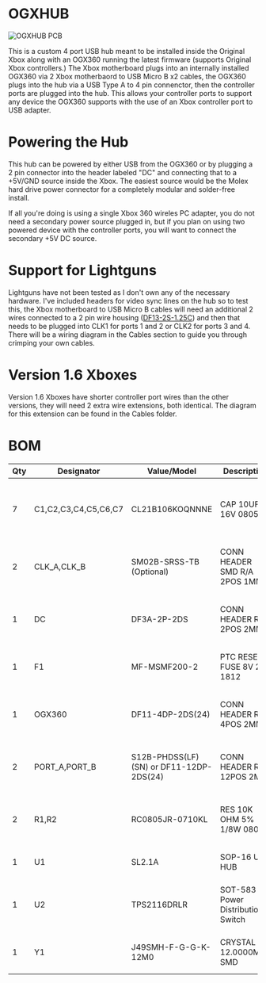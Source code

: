 # OGXHUB

![OGXHUB PCB](https://github.com/wiredopposite/OGXHUB/blob/main/Pictures/ogxhub_1.2.jpg?raw=true)

This is a custom 4 port USB hub meant to be installed inside the Original Xbox along with an OGX360 running the latest firmware (supports Original Xbox controllers.) The Xbox motherboard plugs into an internally installed OGX360 via 2 Xbox motherbaord to USB Micro B x2 cables, the OGX360 plugs into the hub via a USB Type A to 4 pin connenctor, then the controller ports are plugged into the hub. This allows your controller ports to support any device the OGX360 supports with the use of an Xbox controller port to USB adapter.

# Powering the Hub

This hub can be powered by either USB from the OGX360 or by plugging a 2 pin connector into the header labeled "DC" and connecting that to a +5V/GND source inside the Xbox. The easiest source would be the Molex hard drive power connector for a completely modular and solder-free install.

If all you're doing is using a single Xbox 360 wireles PC adapter, you do not need a secondary power source plugged in, but if you plan on using two powered device with the controller ports, you will want to connect the secondary +5V DC source.

# Support for Lightguns

Lightguns have not been tested as I don't own any of the necessary hardware. I've included headers for video sync lines on the hub so to test this, the Xbox motherboard to USB Micro B cables will need an additional 2 wires connected to a 2 pin wire housing ([DF13-2S-1.25C](https://www.mouser.com/ProductDetail/Hirose-Connector/DF13-2S-1.25C?qs=Ux3WWAnHpjCDJjQpBq1Mzg%3D%3D)) and then that needs to be plugged into CLK1 for ports 1 and 2 or CLK2 for ports 3 and 4. There will be a wiring diagram in the Cables section to guide you through crimping your own cables.

# Version 1.6 Xboxes

Version 1.6 Xboxes have shorter controller port wires than the other versions, they will need 2 extra wire extensions, both identical. The diagram for this extension can be found in the  Cables folder.

# BOM
| Qty | Designator | Value/Model | Description | URL |
| --- | --- | --- | --- | --- |
| 7 | C1,C2,C3,C4,C5,C6,C7 | CL21B106KOQNNNE | CAP 10UF 16V 0805 | https://www.digikey.com/short/7h5p2595 https://www.lcsc.com/product-detail/Multilayer-Ceramic-Capacitors-MLCC-SMD-SMT_Samsung-Electro-Mechanics-CL21B106KOQNNNE_C95841.html |
| 2 | CLK_A,CLK_B | SM02B-SRSS-TB (Optional) | CONN HEADER SMD R/A 2POS 1MM | https://www.digikey.com/short/581p59ht https://www.lcsc.com/product-detail/Wire-To-Board-Wire-To-Wire-Connector_JST-Sales-America-SM02B-SRSS-TB-LF-SN_C160402.html |
| 1 | DC | DF3A-2P-2DS | CONN HEADER R/A 2POS 2MM | https://www.digikey.com/short/tb7h47jn https://www.lcsc.com/product-detail/Wire-To-Board-Wire-To-Wire-Connector_HRS-Hirose-DF3A-2P-2DS_C531024.html |
| 1 | F1 | MF-MSMF200-2 | PTC RESET FUSE 8V 2A 1812 | https://www.digikey.com/short/r82m779t https://www.lcsc.com/product-detail/Resettable-Fuses_TLC-Electronic-TLC-MSMD200_C262032.html |
| 1 | OGX360 | DF11-4DP-2DS(24) | CONN HEADER R/A 4POS 2MM | https://www.digikey.com/short/b8j8995n https://www.lcsc.com/product-detail/Wire-To-Board-Wire-To-Wire-Connector_HRS-Hirose-DF11-4DP-2DS-24_C202087.html |
| 2 | PORT_A,PORT_B | S12B-PHDSS(LF)(SN) or DF11-12DP-2DS(24) | CONN HEADER R/A 12POS 2MM | https://www.digikey.com/short/h3p7p53v https://www.lcsc.com/product-detail/Wire-To-Board-Wire-To-Wire-Connector_JST-Sales-America-S12B-PHDSS-LF-SN_C161673.html |
| 2 | R1,R2 | RC0805JR-0710KL | RES 10K OHM 5% 1/8W 0805 | https://www.digikey.com/short/jn5md3r4 https://www.lcsc.com/product-detail/Chip-Resistor-Surface-Mount_YAGEO-RC0805JR-0710KL_C100047.html |
| 1 | U1 | SL2.1A | SOP-16 USB HUB | https://www.lcsc.com/product-detail/USB-ICs_CoreChips-SL2-1A_C192893.html |
| 1 | U2 | TPS2116DRLR | SOT-583 Power Distribution Switch | https://mou.sr/3kZ73wz https://www.lcsc.com/product-detail/Power-Distribution-Switches_Texas-Instruments-TPS2116DRLR_C3235557.html |
| 1 | Y1 | J49SMH-F-G-G-K-12M0 | CRYSTAL 12.0000MHZ SMD | https://www.digikey.com/short/cj73h43j https://www.lcsc.com/product-detail/Crystals_JGHC-49SBT12000181060_C390753.html |
